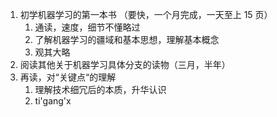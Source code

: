 
1. 初学机器学习的第一本书 （要快，一个月完成，一天至上 15 页）
	1. 通读，速度，细节不懂略过
	2. 了解机器学习的疆域和基本思想，理解基本概念
	3. 观其大略
2. 阅读其他关于机器学习具体分支的读物（三月，半年）
3. 再读，对“关键点“的理解
	1. 理解技术细冗后的本质，升华认识
	2. ti'gang'x